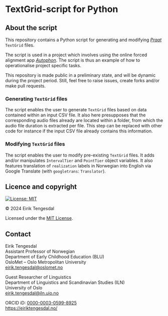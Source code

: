 # TextGrid-script for Python
## About the script
This repository contains a Python script for generating and modifying [*Praat*](https://www.fon.hum.uva.nl/praat/) `TextGrid` files.

The script is used in a project which involves using the online forced alignment app [*Autophon*](https://autophon.se/). The script is thus an example of how to operationalise project specific tasks.

This repository is made public in a preliminary state, and will be dynamic during the project period. Still, feel free to raise issues, create forks and/or make pull requests.

### Generating `TextGrid` files
The script enables the user to generate `TextGrid` files based on data contained within an input CSV file.
It also here presupposes that the corresponding audio files already are located within a folder, from which the audio file duration is extracted per file. This step can be replaced with other code for instance if the input CSV file already contains this information.

### Modifying `TextGrid` files
The script enables the user to modify pre-existing `TextGrid` files. It adds and/or manipulates `IntervalTier` and `PointTier` object variables.
It also features translation of `realization` labels in Norwegian into English via Google Translate (with `googletrans`: `Translator`).

## Licence and copyright
[![License: MIT](https://img.shields.io/badge/License-MIT-yellow.svg)](https://opensource.org/licenses/MIT)

© 2024 Eirik Tengesdal

Licensed under the [MIT License](LICENSE).

## Contact
Eirik Tengesdal<br />
Assistant Professor of Norwegian<br />
Department of Early Childhood Education (BLU)<br />
OsloMet – Oslo Metropolitan University<br />
eirik.tengesdal@oslomet.no

Guest Researcher of Linguistics<br />
Department of Linguistics and Scandinavian Studies (ILN)<br />
University of Oslo<br />
eirik.tengesdal@iln.uio.no

ORCID iD: [0000-0003-0599-8925](https://orcid.org/0000-0003-0599-8925)<br />
https://eiriktengesdal.no/
